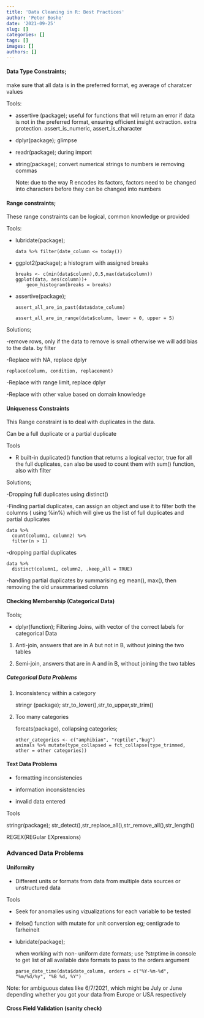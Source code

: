 ```yaml
---
title: 'Data Cleaning in R: Best Practices'
author: 'Peter Boshe'
date: '2021-09-25'
slug: []
categories: []
tags: []
images: []
authors: []
---
```


#### **Data Type Constraints;**

make sure that all data is in the preferred format, eg average of charatcer values

Tools:

-   assertive (package); useful for functions that will return an error if data is not in the preferred format, ensuring efficient insight extraction. extra protection. assert_is_numeric, assert_is_character

-   dplyr(package); glimpse

-   readr(package); during import

-   string(package); convert numerical strings to numbers ie removing commas

    Note: due to the way R encodes its factors, factors need to be changed into characters before they can be changed into numbers

#### Range constraints;

These range constraints can be logical, common knowledge or provided

Tools:

-   lubridate(package);

        data %>% filter(date_column <= today())

-   ggplot2(package); a histogram with assigned breaks

        breaks <- c(min(data$column),0,5,max(data$column))
        ggplot(data, aes(column))+
            geom_histogram(breaks = breaks)

-   assertive(package);

        assert_all_are_in_past(data$date_column)

        assert_all_are_in_range(data$column, lower = 0, upper = 5)

Solutions;

-remove rows, only if the data to remove is small otherwise we will add bias to the data. by filter

-Replace with NA, replace dplyr

    replace(column, condition, replacement)

-Replace with range limit, replace dplyr

-Replace with other value based on domain knowledge

#### Uniqueness Constraints

This Range constraint is to deal with duplicates in the data.

Can be a full duplicate or a partial duplicate

Tools

-   R built-in duplicated() function that returns a logical vector, true for all the full duplicates, can also be used to count them with sum() function, also with filter

Solutions;

-Dropping full duplicates using distinct()

-Finding partial duplicates, can assign an object and use it to filter both the columns ( using %in%) which will give us the list of full duplicates and partial duplicates

    data %>% 
      count(column1, column2) %>% 
      filter(n > 1)

-dropping partial duplicates

    data %>% 
      distinct(column1, column2, .keep_all = TRUE)

-handling partial duplicates by summarising.eg mean(), max(), then removing the old unsummarised column

#### Checking Membership (Categorical Data)

Tools;

-   dplyr(function); Filtering Joins, with vector of the correct labels for categorical Data

1.  Anti-join, answers that are in A but not in B, without joining the two tables

2.  Semi-join, answers that are in A and in B, without joining the two tables

##### Categorical Data Problems

1.  Inconsistency within a category

    stringr (package); str_to_lower(),str_to_upper,str_trim()

2.  Too many categories

    forcats(package), collapsing categories;

        other_categories <- c("amphibian", "reptile","bug")
        animals %>% mutate(type_collapsed = fct_collapse(type_trimmed, other = other categories))

#### Text Data Problems

-   formatting inconsistencies

-   information inconsistencies

-   invalid data entered

Tools

stringr(package); str_detect(),str_replace_all(),str_remove_all(),str_length()

REGEX(REGular EXpressions)

### Advanced Data Problems

#### Uniformity

-   Different units or formats from data from multiple data sources or unstructured data

Tools

-   Seek for anomalies using vizualizations for each variable to be tested

-   ifelse() function with mutate for unit conversion eg; centigrade to farheineit

-   lubridate(package);

    when working with non- uniform date formats; use ?strptime in console to get list of all available date formats to pass to the orders argument

        parse_date_time(data$date_column, orders = c("%Y-%m-%d", "%m/%d/%y", "%B %d, %Y")

Note: for ambiguous dates like 6/7/2021, which might be July or June depending whether you got your data from Europe or USA respectively

#### Cross Field Validation (sanity check)
